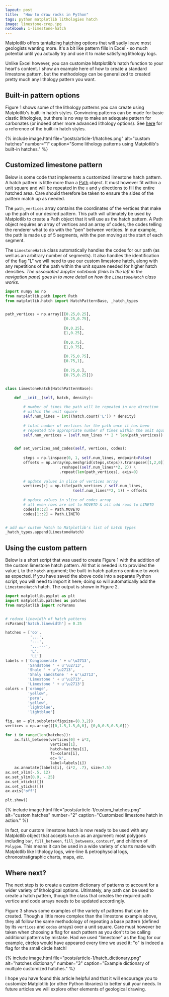 ```yaml
---
layout: post
title:  "How to draw rocks in Python"
tags: python matplotlib lithologies hatch
image: limestone-crop.jpg
notebook: 1-limestone-hatch
---
```


Matplotlib offers tantalizing [hatching](https://matplotlib.org/stable/gallery/shapes_and_collections/hatch_demo.html) options that will sadly leave most geologists wanting more. It's a bit like pattern fills in Excel - so much potential until you actually try and use it to make satisfying lithology logs. 

Unlike Excel however, you can customize Matplotlib's hatch function to your heart's content. I show an example here of how to create a standard limestone pattern, but the methodology can be generalized to created pretty much any lithology pattern you want.

<!--more-->

## Built-in pattern options

Figure 1 shows some of the lithology patterns you can create using Matplotlib's built-in hatch styles. Convincing patterns can be made for basic clastic lithologies, but there is no way to make an adequate pattern for carbonates (or indeed other more advanced lithology options). See [here](https://matplotlib.org/stable/gallery/shapes_and_collections/hatch_style_reference.html) for a reference of the built-in hatch styles.

{% include image.html file="posts/article-1/hatches.png"
alt="custom hatches" number="1"
caption="Some lithology patterns using Matplotlib's built-in hatches." %}

## Customized limestone pattern

Below is some code that implements a customized limestone hatch pattern. A hatch pattern is little more than a [Path](https://matplotlib.org/stable/api/path_api.html#matplotlib.path.Path) object. It must however fit within a unit square and will be repeated in the `x` and `y` directions to fill the entire hatched area. Care should therefore be taken to ensure the sides of the pattern match up as needed. 

The `path_vertices` array contains the coordinates of the vertices that make up the path of our desired pattern. This path will ultimately be used by Matplotlib to create a Path object that it will use as the hatch pattern. A Path object requires an array of vertices and an array of codes, the codes telling the renderer what to do with the "pen" between vertices. In our example, the path is made up of 5 segments, with the pen moving at the start of each segment. 

The `LimestoneHatch` class automatically handles the codes for our path (as well as an arbitrary number of segments). It also handles the identification of the flag "L" we will need to use our custom limestone hatch, along with any repetitions of the path within the unit square needed for higher hatch densities. *The associated Jupyter notebook (links to the left in the navigation pane) goes in to more detail on how the `LimestoneHatch` class works.*

```python
import numpy as np
from matplotlib.path import Path
from matplotlib.hatch import HatchPatternBase, _hatch_types


path_vertices = np.array([[0.25,0.25],
                          [0.25,0.75],
            
                          [0,0.25],
                          [1,0.25],
                             
                          [0,0.75],
                          [1,0.75],
                             
                          [0.75,0.75],
                          [0.75,1],
                             
                          [0.75,0.],
                          [0.75,0.25]])


class LimestoneHatch(HatchPatternBase):
    
    def __init__(self, hatch, density):

        # number of times the path will be repeated in one direction
        # within the unit square
        self.num_lines = int((hatch.count('L')) * density)   
        
        # total number of vertices for the path once it has been
        # repeated the appropriate number of times within the unit square
        self.num_vertices = (self.num_lines ** 2 * len(path_vertices))


    def set_vertices_and_codes(self, vertices, codes):
        
        steps = np.linspace(0, 1, self.num_lines, endpoint=False)
        offsets = np.array(np.meshgrid(steps,steps)).transpose([1,2,0]) \
                        .reshape((self.num_lines**2, 2)) \
                        .repeat(len(path_vertices), axis=0)
        
        # update values in slice of vertices array
        vertices[:] = np.tile(path_vertices / self.num_lines, 
                              (self.num_lines**2, 1)) + offsets
        
        # update values in slice of codes array
        # all even rows are set to MOVETO & all odd rows to LINETO
        codes[0::2] = Path.MOVETO
        codes[1::2] = Path.LINETO


# add our custom hatch to Matplotlib's list of hatch types
_hatch_types.append(LimestoneHatch)
```

## Using the custom pattern

Below is a short script that was used to create Figure 1 with the addition of the custom limestone hatch pattern. All that is needed is to provided the value `L` to the `hatch` argument; the built-in hatch patterns continue to work as expected. If you have saved the above code into a separate Python script, you will need to import it here; doing so will automatically add the `LimestoneHatch` hatch. The output is shown in Figure 2.

```python
import matplotlib.pyplot as plt
import matplotlib.patches as patches
from matplotlib import rcParams


# reduce linewidth of hatch patterns
rcParams['hatch.linewidth'] = 0.25

hatches = ['oo', 
           '...',
           '---',
           '...---',
           'L',
           'LL']
labels = ['Conglomerate ' + u'\u2713',
          'Sandstone ' + u'\u2713',
          'Shale ' + u'\u2713',
          'Shaly sandstone ' + u'\u2713',
          'Limestone ' + u'\u2713',
          'Limestone ' + u'\u2713']
colors = ['orange',
          'yellow',
          'peru',
          'yellow',
          'lightblue',
          'lightblue']

fig, ax = plt.subplots(figsize=(8.3,2))
vertices = np.array(([0,1.5,1.5,0,0], [0,0,0.5,0.5,0]))

for i in range(len(hatches)):
    ax.fill_between(vertices[0] + i*2, 
                    vertices[1], 
                    hatch=hatches[i], 
                    fc=colors[i],
                    ec='k',
                    label=labels[i])
    ax.annotate(labels[i], (i*2, .7), size=7.5)
ax.set_xlim(-.5, 12)
ax.set_ylim(0.9, -.25)
ax.set_xticks([])
ax.set_yticks([])
ax.axis("off")

plt.show()
```


{% include image.html file="posts/article-1/custom_hatches.png"
alt="custom hatches" number="2"
caption="Customized limestone hatch in action." %}

In fact, our custom limestone hatch is now ready to be used with any Matplotlib object that accepts `hatch` as an argument: most polygons including `bar`, `fill_between`, `fill_betweenx`, `contourf`, and children of `Polygon`. This means it can be used in a wide variety of charts made with Matplotlib like lithology logs, wire-line & petrophyscial logs, chronostratigraphic charts, maps, _etc._

## Where next?

The next step is to create a custom dictionary of patterns to account for a wider variety of lithological options. Ultimately, any path can be used to create a hatch pattern, though the class that creates the required path vertice and code arrays needs to be updated accordingly.

Figure 3 shows some examples of the variety of patterns that can be created. Though a little more complex than the limestone example above, they all follow the same methodology of repeating a base pattern (defined by its `vertices` and `codes` arrays) over a unit square. Care must however be taken when choosing a flag for each pattern as you don't to be calling additional patterns by mistake. Had we used "limestone" as the flag for our example, circles would have appeared every time we used it: "o" is indeed a flag for the small circle hatch!

{% include image.html file="posts/article-1/hatch_dictionary.png"
alt="hatches dictionary" number="3"
caption="Example dictionary of multiple customized hatches." %}

I hope you have found this article helpful and that it will encourage you to customize Matplotlib (or other Python libraries) to better suit your needs. In future articles we will explore other elements of geological drawing.